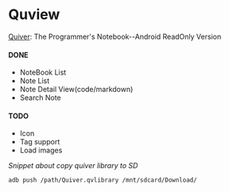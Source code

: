 # Quview
[Quiver](https://github.com/HappenApps/Quiver): The Programmer's Notebook--Android ReadOnly Version


#### DONE
* NoteBook List
* Note List
* Note Detail View(code/markdown)
* Search Note

#### TODO
* Icon
* Tag support
* Load images

_Snippet about copy quiver library to SD_

`adb push /path/Quiver.qvlibrary /mnt/sdcard/Download/`